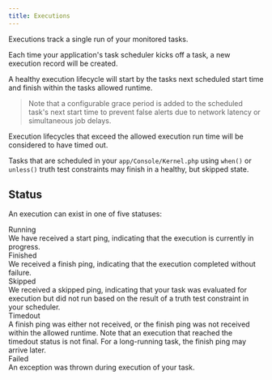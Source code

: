 ```yaml
---
title: Executions
---
```

Executions track a single run of your monitored tasks.

Each time your application's task scheduler kicks off a task, a new execution record will be created.

A healthy execution lifecycle will start by the tasks next scheduled start time and finish within the tasks allowed runtime.

> Note that a configurable grace period is added to the scheduled task's next start time to prevent false alerts due to network latency or simultaneous job delays.

Execution lifecycles that exceed the allowed execution run time will be considered to have timed out.

Tasks that are scheduled in your `app/Console/Kernel.php` using `when()` or `unless()` truth test constraints may finish in a healthy, but skipped state.

## Status

An execution can exist in one of five statuses:

<div class="flex flex-wrap space-y-2 md:space-y-3">
    <div class="flex w-full pt-2 border-t border-gray-300 md:pt-3">
        <div class="w-1/6">
            <span class="inline-flex px-2 text-xs font-semibold text-blue-800 bg-blue-100 rounded-full leading-5">Running</span>
        </div>
        <div class="w-5/6">
            We have received a start ping, indicating that the execution is currently in progress.
        </div>
    </div>
    <div class="flex w-full pt-2 border-t border-gray-300 md:pt-3">
        <div class="w-1/6">
            <span class="inline-flex px-2 text-xs font-semibold text-green-800 bg-green-100 rounded-full leading-5">Finished</span>
        </div>
        <div class="w-5/6">
            We received a finish ping, indicating that the execution completed without failure.
        </div>
    </div>
    <div class="flex w-full pt-2 border-t border-gray-300 md:pt-3">
        <div class="w-1/6">
            <span class="inline-flex px-2 text-xs font-semibold text-purple-800 bg-purple-100 rounded-full leading-5">Skipped</span>
        </div>
        <div class="w-5/6">
            We received a skipped ping, indicating that your task was evaluated for execution but did not run based on the result of a truth test constraint in your scheduler.
        </div>
    </div>
    <div class="flex w-full pt-2 border-t border-gray-300 md:pt-3">
        <div class="w-1/6">
            <span class="inline-flex px-2 text-xs font-semibold text-red-800 bg-red-100 rounded-full leading-5">Timedout</span>
        </div>
        <div class="w-5/6">
            A finish ping was either not received, or the finish ping was not received within the allowed runtime. Note that an execution that reached the timedout status is not final. For a long-running task, the finish ping may arrive later.
        </div>
    </div>
    <div class="flex w-full pt-2 border-t border-gray-300 md:pt-3">
        <div class="w-1/6">
            <span class="inline-flex px-2 text-xs font-semibold text-red-800 bg-red-100 rounded-full leading-5">Failed</span>
        </div>
        <div class="w-5/6">
            An exception was thrown during execution of your task.
        </div>
    </div>
</div>
